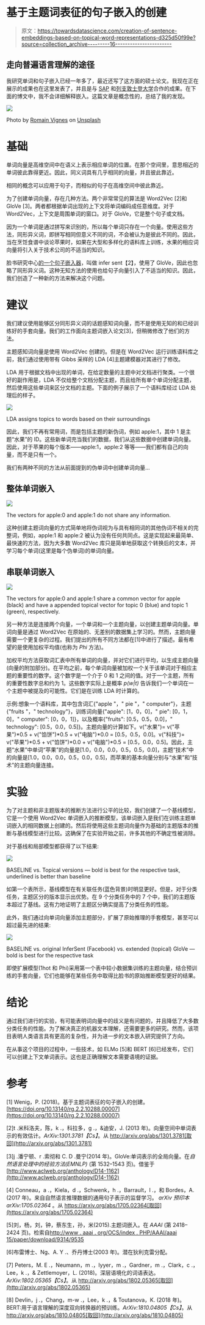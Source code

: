 # 基于主题词表征的句子嵌入的创建

> 原文：<https://towardsdatascience.com/creation-of-sentence-embeddings-based-on-topical-word-representations-d325d50f99e?source=collection_archive---------16----------------------->

## 走向普遍语言理解的途径

我研究单词和句子嵌入已经一年多了，最近还写了这方面的硕士论文。我现在正在展示的成果也在这里发表了，并且是与 [SAP](http://sap.com) 和[列支敦士登大学](http://uni.li)合作的成果。在下面的博文中，我不会详细解释嵌入。这篇文章是概念性的，总结了我的发现。

![](img/dca6c5e1a99f0668f8a8670ce5393943.png)

Photo by [Romain Vignes](https://unsplash.com/@rvignes?utm_source=medium&utm_medium=referral) on [Unsplash](https://unsplash.com?utm_source=medium&utm_medium=referral)

# 基础

单词向量是高维空间中在语义上表示相应单词的位置。在那个空间里，意思相近的单词彼此靠得更近。因此，同义词具有几乎相同的向量，并且彼此靠近。

相同的概念可以应用于句子，而相似的句子在高维空间中彼此靠近。

为了创建单词向量，存在几种方法。两个非常常见的算法是 Word2Vec [2]和 GloVe [3]。两者都根据单词出现的上下文将单词编码成任意维度。对于 Word2Vec，上下文是周围单词的窗口。对于 GloVe，它是整个句子或文档。

因为一个单词是通过拼写来识别的，所以每个单词只存在一个向量。使用这些方法，同形异义词，即拼写相同但意义不同的词，不会被认为是彼此不同的。因此，当在烹饪食谱中谈论苹果时，如果在大型和多样化的语料库上训练，水果的相应词向量将引入关于技术公司的不适当的知识。

脸书研究中心[的一个句子嵌入器](https://research.fb.com/downloads/infersent/)，叫做 infer sent【2】，使用了 GloVe，因此也忽略了同形异义词。这种无知方法的使用也给句子向量引入了不适当的知识。因此，我们创造了一种新的方法来解决这个问题。

# 建议

我们建议使用能够区分同形异义词的话题感知词向量，而不是使用无知的和已经训练好的手套向量。我们的工作面向主题词嵌入论文[3]，但稍微修改了他们的方法。

主题感知词向量是使用 Word2Vec 创建的。但是在 Word2Vec 运行训练语料库之前，我们通过使用带有 Gibbs 采样的 LDA [4]主题建模器对其进行了修改。

LDA 用于根据文档中出现的单词，在给定数量的主题中对文档进行聚类。一个很好的副作用是，LDA 不仅给整个文档分配主题，而且给所有单个单词分配主题，然后使用这些单词来区分文档的主题。下面的例子展示了一个语料库经过 LDA 处理后的样子。

![](img/5de640116c59f738117152215bacf026.png)

LDA assigns topics to words based on their surroundings

因此，我们不再有常用词，而是包括主题的新伪词，例如 apple:1，其中 1 是主题“水果”的 ID。这些新单词充当我们的数据，我们从这些数据中创建单词向量。因此，对于苹果的每个版本——apple:1，apple:2 等等——我们都有自己的向量，而不是只有一个。

我们有两种不同的方法从前面提到的伪单词中创建单词向量…

## 整体单词嵌入

![](img/f79fdafaee58c4ee01656d53d7d5bae1.png)

The vectors for apple:0 and apple:1 do not share any information.

这种创建主题词向量的方式简单地将伪词视为与具有相同词的其他伪词不相关的完整词，例如，apple:1 和 apple:2 被认为没有任何共同点。这是实现起来最简单、最快速的方法，因为大多数 Word2Vec 库只是简单地获取这个转换后的文本，并学习每个单词(这里是每个伪单词)的单词向量。

## 串联单词嵌入

![](img/f02af26293ce495ec77f112520fc2705.png)

The vectors for apple:0 and apple:1 share a common vector for apple (black) and have a appended topical vector for topic 0 (blue) and topic 1 (green), respectively.

另一种方法是连接两个向量，一个单词和一个主题向量，以创建主题单词向量。单词向量是通过 Word2Vec 在原始的、无差别的数据集上学习的。然而，主题向量需要一个更复杂的过程。我们提出的所有不同方法都在[1]中进行了描述。最有希望的是使用加权平均值(也称为 *Phi* 方法)。

加权平均方法获取词汇表中所有单词的向量，并对它们进行平均，以生成主题向量(向量的附加部分)。在平均之前，每个单词向量被加权一个关于该单词对于相应主题的重要性的数字。这个数字是一个介于 0 和 1 之间的值。对于一个主题，所有的重要性数字总和约为 1。这些数字实际上是概率 *p(w|t)* 告诉我们一个单词在一个主题中被提及的可能性。它们是在训练 LDA 时计算的。

示例:想象一个语料库，其中包含词汇{"apple "，" pie "，" computer"}，主题{"fruits "，" technology"}，训练词向量{"apple": [1，0，0]，" pie": [0，1，0]，" computer": [0，0，1]}，以及概率{"fruits": [0.5，0.5，0.0]，" technology": [0.5，0.0，0.5]}。主题向量的计算如下。v("水果")= v("苹果")*0.5 + v("馅饼")*0.5 + v("电脑")*0.0 = [0.5，0.5，0.0]。v("科技")= v("苹果")*0.5 + v("馅饼")*0.0 + v("电脑")*0.5 = [0.5，0.0，0.5]。因此，主题“水果”中单词“苹果”的向量是[1.0，0.0，0.0，0.5，0.5，0.0]，主题“技术”中的向量是[1.0，0.0，0.0，0.5，0.0，0.5]，而苹果的基本向量分别与“水果”和“技术”的主题向量连接。

# 实验

为了对主题和非主题版本的推断方法进行公平的比较，我们创建了一个基线模型，它是一个使用 Word2Vec 单词嵌入的推断模型，该单词嵌入是我们在训练主题单词嵌入的相同数据上创建的。然后将使用这些主题词向量作为基础的主题版本的推断与基线模型进行比较。这确保了在实验开始之前，许多其他的不确定性被消除。

对于基线和局部模型都获得了以下结果:

![](img/1aeae96d013ce296659cf133ecc89a3b.png)

BASELINE vs. Topical versions — bold is best for the respective task, underlined is better than baseline

如第一个表所示，基线模型在有关联任务(蓝色背景)时明显更好。但是，对于分类任务，主题区分的版本显示出优势。在 9 个分类任务中的 7 个中，我们的主题版本超过了基线。这有力地证明了主题区分确实提高了分类任务的性能。

此外，我们通过向单词向量添加主题部分，扩展了原始推理的手套模型，甚至可以超过最先进的结果:

![](img/5de14415bdd6a0cbf0a371f11dfb9b32.png)

BASELINE vs. original InferSent (Facebook) vs. extended (topical) GloVe — bold is best for the respective task

即使扩展模型(1hot 和 Phi)采用第一个表中较小数据集训练的主题向量，结合预训练的手套向量，它们也能够在某些任务中取得比脸书的原始推断模型更好的结果。

# 结论

通过我们进行的实验，有可能表明词向量中的歧义是有问题的，并且降低了大多数分类任务的性能。为了解决真正的机器文本理解，还需要更多的研究。然而，该项目表明人类语言具有更高的复杂性，并为进一步的文本嵌入研究提供了方向。

在从事这个项目的过程中，一些技术，如 ELMo [5]和 BERT [6]已经发布，它们可以创建上下文单词表示。这也是正确理解文本需要语境的证据。

# 参考

[1] Wenig，P. (2018)。基于主题词表征的句子嵌入的创建。[https://doi.org/10.13140/rg.2.2.10288.00007](https://doi.org/10.13140/rg.2.2.10288.00007)

[2]t .米科洛夫，陈，k .，科拉多，g .，&迪安，J. (2013 年)。向量空间中单词表示的有效估计。*ArXiv:1301.3781【Cs】*。从 http://arxiv.org/abs/1301.3781[取回](http://arxiv.org/abs/1301.3781)

[3]j .潘宁顿、r .索彻和 C. D .曼宁(2014 年)。GloVe:单词表示的全局向量。在*自然语言处理中的经验方法(EMNLP)* (第 1532–1543 页)。借鉴于[http://www.aclweb.org/anthology/D14-1162](http://www.aclweb.org/anthology/D14-1162)

[4] Conneau，a .，Kiela，d .，Schwenk，h .，Barrault，l .，和 Bordes，A. (2017 年)。来自自然语言推理数据的通用句子表示的监督学习。 *arXiv 预印本 arXiv:1705.02364* 。从 https://arxiv.org/abs/1705.02364[取回](https://arxiv.org/abs/1705.02364)

[5]刘，杨，刘，钟，蔡东生，孙，米(2015).主题词嵌入。在 *AAAI* (第 2418–2424 页)。检索自[http://www . aaai . org/OCS/index . PHP/AAAI/aaai 15/paper/download/9314/9535](http://www.aaai.org/ocs/index.php/AAAI/AAAI15/paper/download/9314/9535)

[6]布雷博士、Ng、A. Y .、乔丹博士(2003 年)。潜在狄利克雷分配。

[7] Peters，M. E .，Neumann，m .，Iyyer，m .，Gardner，m .，Clark，c .，Lee，k .，& Zettlemoyer，L. (2018)。深层语境化的词语表达。*ArXiv:1802.05365【Cs】*。从 http://arxiv.org/abs/1802.05365[取回](http://arxiv.org/abs/1802.05365)

[8] Devlin，j .，Chang，m-w .，Lee，k .，& Toutanova，K. (2018 年)。BERT:用于语言理解的深度双向转换器的预训练。*ArXiv:1810.04805【Cs】*。从 http://arxiv.org/abs/1810.04805[取回](http://arxiv.org/abs/1810.04805)